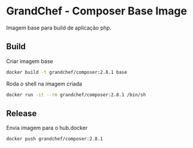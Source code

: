 # GrandChef - Composer Base Image
Imagem base para build de aplicação php.

## Build

Criar imagem base
```sh
docker build -t grandchef/composer:2.8.1 base
```

Roda o shell na imagem criada
```sh
docker run -it --rm grandchef/composer:2.8.1 /bin/sh
```

## Release

Envia imagem para o hub.docker
```sh
docker push grandchef/composer:2.8.1
```
